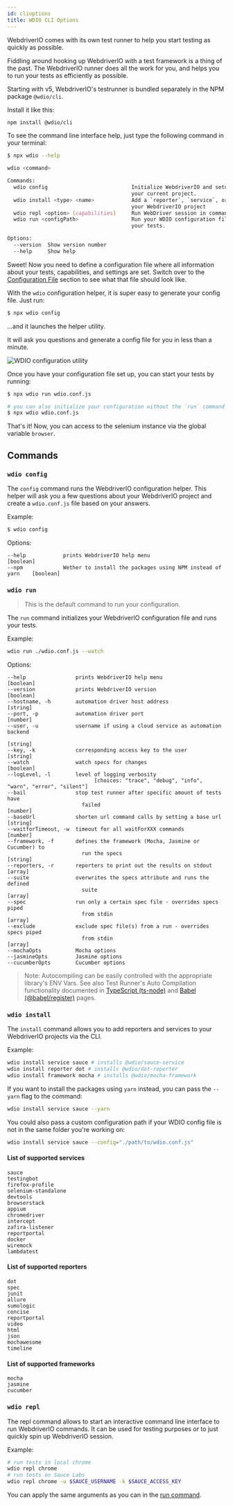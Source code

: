 ```yaml
---
id: clioptions
title: WDIO CLI Options
---
```


WebdriverIO comes with its own test runner to help you start testing as quickly as possible.

Fiddling around hooking up WebdriverIO with a test framework is a thing of the past. The WebdriverIO runner does all the work for you, and helps you to run your tests as efficiently as possible.

Starting with v5, WebdriverIO's testrunner is bundled separately in the NPM package `@wdio/cli`.

Install it like this:

```bash npm2yarn
npm install @wdio/cli
```

To see the command line interface help, just type the following command in your terminal:

```bash
$ npx wdio --help

wdio <command>

Commands:
  wdio config                           Initialize WebdriverIO and setup configuration in
                                        your current project.
  wdio install <type> <name>            Add a `reporter`, `service`, or `framework` to
                                        your WebdriverIO project
  wdio repl <option> [capabilities]     Run WebDriver session in command line
  wdio run <configPath>                 Run your WDIO configuration file to initialize
                                        your tests.

Options:
  --version  Show version number                                       [boolean]
  --help     Show help                                                 [boolean]
```

Sweet! Now you need to define a configuration file where all information about your tests, capabilities, and settings are set.
Switch over to the [Configuration File](ConfigurationFile.md) section to see what that file should look like.

With the `wdio` configuration helper, it is super easy to generate your config file. Just run:

```bash
$ npx wdio config
```

...and it launches the helper utility.

It will ask you questions and generate a config file for you in less than a minute.

![WDIO configuration utility](/img/config-utility.gif)

Once you have your configuration file set up, you can start your tests by running:

```bash
$ npx wdio run wdio.conf.js

# you can also initialize your configuration without the `run` command
$ npx wdio wdio.conf.js
```


That's it! Now, you can access to the selenium instance via the global variable `browser`.

## Commands

### `wdio config`

The `config` command runs the WebdriverIO configuration helper. This helper will ask you a few questions about your WebdriverIO project and create a `wdio.conf.js` file based on your answers.

Example:

```bash
$ wdio config
```

Options:
```
--help            prints WebdriverIO help menu                                [boolean]
--npm             Wether to install the packages using NPM instead of yarn    [boolean]
```

### `wdio run`

> This is the default command to run your configuration.

The `run` command initializes your WebdriverIO configuration file and runs your tests.

Example:

```bash
wdio run ./wdio.conf.js --watch
```

Options:

```
--help                prints WebdriverIO help menu                   [boolean]
--version             prints WebdriverIO version                     [boolean]
--hostname, -h        automation driver host address                  [string]
--port, -p            automation driver port                          [number]
--user, -u            username if using a cloud service as automation backend
                                                                        [string]
--key, -k             corresponding access key to the user            [string]
--watch               watch specs for changes                        [boolean]
--logLevel, -l        level of logging verbosity
                            [choices: "trace", "debug", "info", "warn", "error", "silent"]
--bail                stop test runner after specific amount of tests have
                        failed                                          [number]
--baseUrl             shorten url command calls by setting a base url [string]
--waitforTimeout, -w  timeout for all waitForXXX commands             [number]
--framework, -f       defines the framework (Mocha, Jasmine or Cucumber) to
                        run the specs                                   [string]
--reporters, -r       reporters to print out the results on stdout     [array]
--suite               overwrites the specs attribute and runs the defined
                        suite                                            [array]
--spec                run only a certain spec file - overrides specs piped
                        from stdin                                       [array]
--exclude             exclude spec file(s) from a run - overrides specs piped
                        from stdin                                       [array]
--mochaOpts           Mocha options
--jasmineOpts         Jasmine options
--cucumberOpts        Cucumber options
```

> Note: Autocompiling can be easily controlled with the appropriate library's ENV Vars. See also Test Runner's Auto Compilation functionality documented in [TypeScript (ts-node)](TypeScript.md) and [Babel (@babel/register)](Babel.md) pages.

### `wdio install`
The `install` command allows you to add reporters and services to your WebdriverIO projects via the CLI.

Example:

```bash
wdio install service sauce # installs @wdio/sauce-service
wdio install reporter dot # installs @wdio/dot-reporter
wdio install framework mocha # installs @wdio/mocha-framework
```

If you want to install the packages using `yarn` instead, you can pass the `--yarn` flag to the command:

```bash
wdio install service sauce --yarn
```

You could also pass a custom configuration path if your WDIO config file is not in the same folder you're working on:

```bash
wdio install service sauce --config="./path/to/wdio.conf.js"
```

#### List of supported services
```
sauce
testingbot
firefox-profile
selenium-standalone
devtools
browserstack
appium
chromedriver
intercept
zafira-listener
reportportal
docker
wiremock
lambdatest
```

#### List of supported reporters
```
dot
spec
junit
allure
sumologic
concise
reportportal
video
html
json
mochawesome
timeline
```

#### List of supported frameworks
```
mocha
jasmine
cucumber
```

### `wdio repl`
The repl command allows to start an interactive command line interface to run WebdriverIO commands. It can be used for testing purposes or to just quickly spin up WebdriverIO session.

Example:

```bash
# run tests in local chrome
wdio repl chrome
# run tests on Sauce Labs
wdio repl chrome -u $SAUCE_USERNAME -k $SAUCE_ACCESS_KEY
```

You can apply the same arguments as you can in the [run command](#wdio-run).

